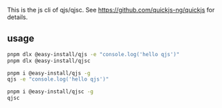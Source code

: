 This is the js cli of qjs/qjsc. See https://github.com/quickjs-ng/quickjs for
details.

## usage

```bash
pnpm dlx @easy-install/qjs -e "console.log('hello qjs')"
pnpm dlx @easy-install/qjsc

pnpm i @easy-install/qjs -g
qjs -e "console.log('hello qjs')"

pnpm i @easy-install/qjsc -g
qjsc
```

